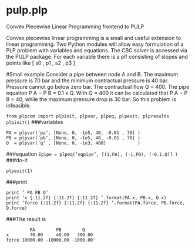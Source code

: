 # pulp.plp
Convex Piecewise Linear Programming frontend to PULP

Convex piecewise linear programming is a small and useful extension to linear programming.
Two Python modules will allow easy formulation of a PLP problem with variables and equations.
The CBC solver is accessed via the PULP package.
For each variable there is a plf consisting of slopes and points like [ s0 , p1 , s2 , p3 ]

#Small example
Consider a pipe between node A and B.
The maximum pressure is 70 bar and the minimum contractual pressure is 40 bar.
Pressure cannot go below zero bar.
The contractual flow Q = 400. The pipe equation P A − P B = 0.1 x Q.
With Q = 400 it can be calculated that P A − P B = 40, while the maximum pressure drop is 30 bar.
So this problem is infeasible.

`from plpcom import plpinit, plpvar, plpeq, plpexit, plpresults
plpinit()`
###variables
```
PA = plpvar(’pa’, [None, 0, -1e5, 40, -0.01 , 70] )
PB = plpvar(’pb’, [None, 0, -1e5, 40, -0.01 , 70] )
Q  = plpvar(’q’ , [None, 0, -1e3, 400]            )
```
###equation
`Epipe = plpeq(’eqpipe’, [(1,PA), (-1,PB), (-0.1,Q)] )`
###do-it
```
plpexit(1)
```
###print
```
print ’ PA PB Q’
print ’x {:11.2f} {:11.2f} {:11.2f} ’.format(PA.x, PB.x, Q.x)
print ’force {:11.2f} {:11.2f} {:11.2f} ’.format(PA.force, PB.force, Q.force)
```
###The result is
```
         PA        PB        Q
x        70.00     40.00   300.00
force 10000.00 -10000.00 -1000.00'
```
